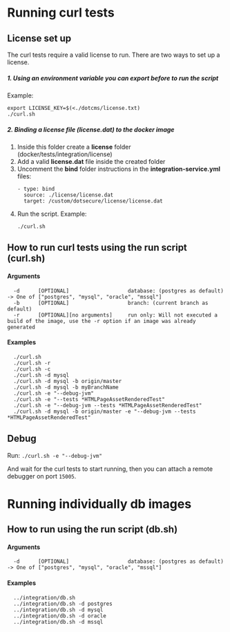 # Running curl tests

## License set up
The curl tests require a valid license to run.
There are two ways to set up a license.

##### 1. Using an environment variable you can export before to run the script

Example:
```
export LICENSE_KEY=$(<./dotcms/license.txt)
./curl.sh
```

##### 2. Binding a license file (license.dat) to the docker image
1. Inside this folder create a **license** folder (docker/tests/integration/license)
2. Add a valid **license.dat** file inside the created folder
3. Uncomment the **bind** folder instructions in the **integration-service.yml** files:
    ```
    - type: bind
      source: ./license/license.dat
      target: /custom/dotsecure/license/license.dat
    ```
4. Run the script. Example: 
    ```
    ./curl.sh
    ```

## How to run curl tests using the run script (curl.sh)

#### Arguments
```
  -d      [OPTIONAL]                   database: (postgres as default) -> One of ["postgres", "mysql", "oracle", "mssql"]
  -b      [OPTIONAL]                   branch: (current branch as default)
  -r      [OPTIONAL][no arguments]     run only: Will not executed a build of the image, use the -r option if an image was already generated
```

#### Examples

```
  ./curl.sh
  ./curl.sh -r
  ./curl.sh -c
  ./curl.sh -d mysql
  ./curl.sh -d mysql -b origin/master
  ./curl.sh -d mysql -b myBranchName
  ./curl.sh -e "--debug-jvm"
  ./curl.sh -e "--tests *HTMLPageAssetRenderedTest"
  ./curl.sh -e "--debug-jvm --tests *HTMLPageAssetRenderedTest"
  ./curl.sh -d mysql -b origin/master -e "--debug-jvm --tests *HTMLPageAssetRenderedTest"
```

## Debug

Run:
`./curl.sh -e "--debug-jvm"`

And wait for the curl tests to start running, then you can attach a remote debugger on port `15005`.

# Running individually db images

## How to run using the run script (db.sh)

#### Arguments            
```
  -d      [OPTIONAL]                   database: (postgres as default) -> One of ["postgres", "mysql", "oracle", "mssql"]
```

#### Examples

```
  ../integration/db.sh
  ../integration/db.sh -d postgres
  ../integration/db.sh -d mysql
  ../integration/db.sh -d oracle
  ../integration/db.sh -d mssql
```